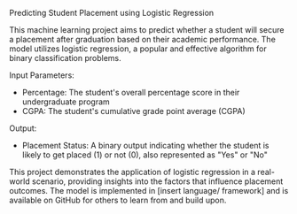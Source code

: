 Predicting Student Placement using Logistic Regression

This machine learning project aims to predict whether a student will secure a placement after graduation based on their academic performance. The model utilizes logistic regression, a popular and effective algorithm for binary classification problems.

Input Parameters:

- Percentage: The student's overall percentage score in their undergraduate program
- CGPA: The student's cumulative grade point average (CGPA)

Output:

- Placement Status: A binary output indicating whether the student is likely to get placed (1) or not (0), also represented as "Yes" or "No"

This project demonstrates the application of logistic regression in a real-world scenario, providing insights into the factors that influence placement outcomes. The model is implemented in [insert language/ framework] and is available on GitHub for others to learn from and build upon.


